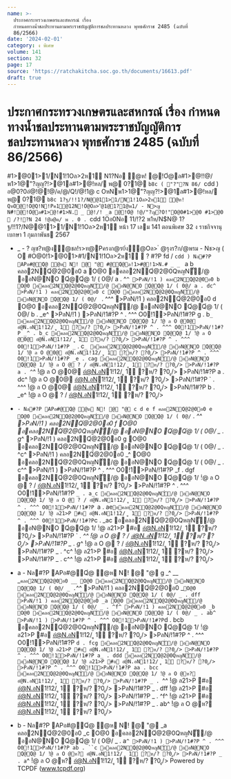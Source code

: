 ```yaml
---
name: >-
  ประกาศกระทรวงเกษตรและสหกรณ์ เรื่อง
  กำหนดทางน้ำชลประทานตามพระราชบัญญัติการชลประทานหลวง พุทธศักราช 2485 (ฉบับที่
  86/2566)
date: '2024-02-01'
category: ง พิเศษ
volume: 141
section: 32
page: 17
source: 'https://ratchakitcha.soc.go.th/documents/16613.pdf'
draft: true
---
```


# ประกาศกระทรวงเกษตรและสหกรณ์ เรื่อง กำหนดทางน้ำชลประทานตามพระราชบัญญัติการชลประทานหลวง พุทธศักราช 2485 (ฉบับที่ 86/2566)

#1>@01>1/N1!1Oล>2ห1์ N1?Nอ ํ@ห! @!Oํ@ล#1>@!!@/พ1>1@"?ญญ?!>@1ล#1>@!หล/ พ@ 0?1@ `b8c ( "?"?N 86/ `cdd ) อ@0?0อํ@!@!@/ค/@/Q!/@!1@ c OหNพ1>1@"?ญญ?!>@1ล#1>@!หล/ พ@ 0?1@ `b8c 1?ฐ/!!1?/N@@11>1/N1!1Oล>2ห1์ ํ@ห! QหO@!Oํ@Q!N!Pค1@12N!Oํ@Oล>"ํ@1@1?1@พ1/ - N>ญ N#็!@!Oํ@ล#1>@!#1>N. _ ํ@!/! _a @!Oํ@ !@/"?ญ?O!"O@0#1>@0 #1>@0  /?!?N 24 !@ล@ค/ พ . 0 . `cdd 1Oอ0Nอ 11/!?2 พ1ห/N$N@ 1?ฐ/!!1?/N@@11>1/N1!1Oล>2ห1์ หน้า 17 เลม 141 ตอนพิเศษ 32 ง ราชกิจจานุเบกษา 1 กุมภาพันธ 2567

- _ - ? ญช?ท@ง้ํ@ชล!ร>ท@Pครงก@ร0่ง้ํ@Oล> ํ @รุงร?ก/@พรม - Nช>ญ ( O #O@0!1>@01>#1/N1!1Oล>2ห1์  ? #?P fd / `cdd ) Nล#?P APอ#@Qํ@ ํ@ห N! @ "@ #@Qํ@ล!1>#@!1>N.# _ _ ` a b คลอ2NQํ@2@0อ0 a O@0 อคลอ2NQํ@2@0QหญNั่/@ ออN@NO Qํ@Qํ@ 1/ ( 0@/ a . ^`^ >PลN/!1 ) คลอ2NQํ@2@0อ0 b O@0 อคลอ2NQํ@2@0QหญNั่/@ ออN@NO Qํ@Qํ@ 1/ ( 0@/ a . dc^ >PลN/!1 ) คลอ2NQํ@2@0อ0 c O@0 อคลอ2NQํ@2@0QหญNั่/@ ออN@NO Qํ@Qํ@ 1/ ( 0@/ ` . ^^^ >PลN/!1 ) คลอ2NQํ@2@0อ0 d O@0 อคลอ2NQํ@2@0QหญNั่/@ ออN@NO Qํ@Qํ@ 1/ ( 0@/ b . _e^ >PลN/!1 ) >PลN/!1#?P ^ . ^^^ O0!1>PลN/!1#?P g . b`_ อคลอ2NQํ@2@0QหญNั่/@ ออN@NO Qํ@Qํ@ 1/ !ํ@ ล O @0@ อํ@N.อN1!12/ ู 1์ ?ห/? ?0.ู/> >PลN/!1#?P ^ . ^^^ O0!1>PลN/!1#?P _^ . b_c อคลอ2NQํ@2@0QหญNั่/@ ออN@NO Qํ@Qํ@ 1/ !ํ@ ล O @0@ อํ@N.อN1!12/ ู 1์ ?ห/? ?0.ู/> >PลN/!1#?P ^ . ^^^ O0!1>PลN/!1#?P _` . c`_ อคลอ2NQํ@2@0QหญNั่/@ ออN@NO Qํ@Qํ@ 1/ !ํ@ ล O @0@ อํ@N.อN1!12/ ู 1์ ?ห/? ?0.ู/> >PลN/!1#?P ^ . ^^^ O0!1>PลN/!1#?P _e . cag อคลอ2NQํ@2@0QหญNั่/@ ออN@NO Qํ@Qํ@ 1/ !ํ@ ล O @ ? / อํ@N.อN1!12/ ู 1์ ?ห/? ?0.ู/> >PลN/!1#?P a . ^`^ !ํ@ ล O @0@ อํ@N.อN1!12/ ู 1์ ?ห/? ?0.ู/> >PลN/!1#?P a . dc^ !ํ@ ล O @0@ อํ@N.อN1!12/ ู 1์ ?ห/? ?0.ู/> >PลN/!1#?P ` . ^^^ !ํ@ ล O @0@ อํ@N.อN1!12/ ู 1์ ?ห/? ?0.ู/> >PลN/!1#?P b . _e^ !ํ@ ล O @ ? / อํ@N.อN1!12/ ู 1์ ?ห/? ?0.ู/>

- ` - Nล#?P APอ#@Qํ@ ํ@ห N! @ "@ c d e f คลอ2NQํ@2@0อ0 e O@0 อคลอ2NQํ@2@0QหญNั่/@ ออN@NO Qํ@Qํ@ 1/ ( 0@/ ` . _^^ >PลN/!1 ) คลอ2NQํ@2@0อ0 f O@0 อคลอ2NQํ@2@0QหญNั่/@ ออN@NO Qํ@Qํ@ 1/ ( 0@/ _ . g_^ >PลN/!1 ) คลอ2NQํ@2@0อ0 g O@0 อคลอ2NQํ@2@0QหญNั่/@ ออN@NO Qํ@Qํ@ 1/ ( 0@/ _ . ^c^ >PลN/!1 ) คลอ2NQํ@2@0อ0 _^ O@0 อคลอ2NQํ@2@0QหญNั่/@ ออN@NO Qํ@Qํ@ 1/ ( 0@/ _ . c^^ >PลN/!1 ) >PลN/!1#?P ^ . ^^^ O0!1>PลN/!1#?P _f . dgf อคลอ2NQํ@2@0QหญNั่/@ ออN@NO Qํ@Qํ@ 1/ !ํ@ ล O @ ? / อํ@N.อN1!12/ ู 1์ ?ห/? ?0.ู/> >PลN/!1#?P ^ . ^^^ O0!1>PลN/!1#?P `_ . a_c อคลอ2NQํ@2@0QหญNั่/@ ออN@NO Qํ@Qํ@ 1/ !ํ@ ล O @ ? / อํ@N.อN1!12/ ู 1์ ?ห/? ?0.ู/> >PลN/!1#?P ^ . ^^^ O0!1>PลN/!1#?P `a . ae` อคลอ2NQํ@2@0QหญNั่/@ ออN@NO Qํ@Qํ@ 1/ !ํ@ ล21>P #อ อํ@N.อN1!12/ ู 1์ ?ห/? ?0.ู/> >PลN/!1#?P ^ . ^^^ O0!1>PลN/!1#?P `c . _ac อคลอ2NQํ@2@0QหญNั่/@ ออN@NO Qํ@Qํ@ 1/ !ํ@ ล21>P #อ อํ@N.อN1!12/ ู 1์ ?ห/? ?0.ู/> >PลN/!1#?P ` . _^^ !ํ@ ล O @ ? / อํ@N.อN1!12/ ู 1์ ?ห/? ?0.ู/> >PลN/!1#?P _ . g_^ !ํ@ ล O @ ? / อํ@N.อN1!12/ ู 1์ ?ห/? ?0.ู/> >PลN/!1#?P _ . ^c^ !ํ@ ล21>P #อ อํ@N.อN1!12/ ู 1์ ?ห/? ?0.ู/> >PลN/!1#?P _ . c^^ !ํ@ ล21>P #อ อํ@N.อN1!12/ ู 1์ ?ห/? ?0.ู/>

- a - Nล#?P APอ#@Qํ@ ํ@ห N! @ "@ g _^ __ _` คลอ2NQํ@2@0อ0 __ O@0 อคลอ2NQํ@2@0QหญNั่/@ ออN@NO Qํ@Qํ@ 1/ ( 0@/ _ . `^^ >PลN/!1 ) คลอ2NQํ@2@0อ0 _` O@0 อคลอ2NQํ@2@0QหญNั่/@ ออN@NO Qํ@Qํ@ 1/ ( 0@/ _ . dff >PลN/!1 ) คลอ2NQํ@2@0อ0 _a O@0 อคลอ2NQํ@2@0QหญNั่/@ ออN@NO Qํ@Qํ@ 1/ ( 0@/ _ . ^f^ >PลN/!1 ) คลอ2NQํ@2@0อ0 _b O@0 อคลอ2NQํ@2@0QหญNั่/@ ออN@NO Qํ@Qํ@ 1/ ( 0@/ _ . ab^ >PลN/!1 ) >PลN/!1#?P ^ . ^^^ O0!1>PลN/!1#?P `d . bcb อคลอ2NQํ@2@0QหญNั่/@ ออN@NO Qํ@Qํ@ 1/ !ํ@ ล21>P #อ อํ@N.อN1!12/ ู 1์ ?ห/? ?0.ู/> >PลN/!1#?P ^ . ^^^ O0!1>PลN/!1#?P `d . fcg อคลอ2NQํ@2@0QหญNั่/@ ออN@NO Qํ@Qํ@ 1/ !ํ@ ล21>P #อ อํ@N.อN1!12/ ู 1์ ?ห/? ?0.ู/> >PลN/!1#?P ^ . ^^^ O0!1>PลN/!1#?P a_ . ddd อคลอ2NQํ@2@0QหญNั่/@ ออN@NO Qํ@Qํ@ 1/ !ํ@ ล21>P #อ อํ@N.อN1!12/ ู 1์ ?ห/? ?0.ู/> >PลN/!1#?P ^ . ^^^ O0!1>PลN/!1#?P aa . bcc อคลอ2NQํ@2@0QหญNั่/@ ออN@NO Qํ@Qํ@ 1/ !ํ@ ล O @ห? อํ@N.อN1!12/ ู 1์ ?ห/? ?0.ู/> >PลN/!1#?P _ . `^^ !ํ@ ล21>P #อ อํ@N.อN1!12/ ู 1์ ?ห/? ?0.ู/> >PลN/!1#?P _ . dff !ํ@ ล21>P #อ อํ@N.อN1!12/ ู 1์ ?ห/? ?0.ู/> >PลN/!1#?P _ . ^f^ !ํ@ ล21>P #อ อํ@N.อN1!12/ ู 1์ ?ห/? ?0.ู/> >PลN/!1#?P _ . ab^ !ํ@ ล O @ห? อํ@N.อN1!12/ ู 1์ ?ห/? ?0.ู/>

- b - Nล#?P APอ#@Qํ@ ํ@ห N! @ "@ _a คลอ2NQํ@2@0อ0 _c O@0 อคลอ2NQํ@2@0QหญNั่/@ ออN@NO Qํ@Qํ@ 1/ ( 0@/ _ . a`^ >PลN/!1 ) >PลN/!1#?P ^ . ^^^ O0!1>PลN/!1#?P ab . ``c อคลอ2NQํ@2@0QหญNั่/@ ออN@NO Qํ@Qํ@ 1/ !ํ@ ล O @ห? อํ@N.อN1!12/ ู 1์ ?ห/? ?0.ู/> >PลN/!1#?P _ . a`^ !ํ@ ล O @ห? อํ@N.อN1!12/ ู 1์ ?ห/? ?0.ู/> Powered by TCPDF (www.tcpdf.org)
